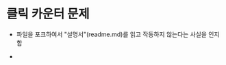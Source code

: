 # 클릭 카운터 문제

- 파일을 포크하여서 "설명서"(readme.md)를 읽고 작동하지 않는다는 사실을 인지함

- <script> 태그의 문제인지 살펴보고 여러 시도를 해보았음(리타이핑과 폴더 위치 변경과 .js 파일 내용을 복사하여 그대로 index.html so <scirpt></scirpt>에 삽입함)

- .html/.js 문서 내 코드들을 하나씩 점검해 나감 - 문제를 찾기 어려웠음

- 본격적으로 브라우저 창에 띄우고 테스트하니 그냥 아무 문제없이 카운팅이 잘 됨

- 애시당초 되었던 것을 확인하지 않고 오류만 찾아 바꾸려고 했던 것이 아닌가 하는 생각을 가짐

- 계속 Fork를 통한 작업엥 익숙해져야 함
- 익숙치 못한 개념들과 JS 표현방식들의 논리구조들을 계속 분석하고 탐구할 필요가 있음